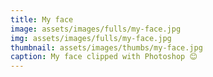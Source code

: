 ```yaml
---
title: My face
image: assets/images/fulls/my-face.jpg
img: assets/images/fulls/my-face.jpg
thumbnail: assets/images/thumbs/my-face.jpg
caption: My face clipped with Photoshop 😊
---
```

